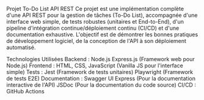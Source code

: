 Projet To-Do List API REST
Ce projet est une implémentation complète d'une API REST pour la gestion de tâches (To-Do List), accompagnée d'une interface web simple, de tests robustes (unitaires et End-to-End), d'un pipeline d'intégration continue/déploiement continu (CI/CD) et d'une documentation exhaustive.
L'objectif est de démontrer les bonnes pratiques de développement logiciel, de la conception de l'API à son déploiement automatisé.

Technologies Utilisées
Backend :
Node.js
Express.js (Framework web pour Node.js)
Frontend :
HTML, CSS, JavaScript (Vanilla JS pour l'interface simple)
Tests :
Jest (Framework de tests unitaires)
Playwright (Framework de tests E2E)
Documentation :
Swagger UI Express (Pour la documentation interactive de l'API)
JSDoc (Pour la documentation du code source)
CI/CD :
GitHub Actions